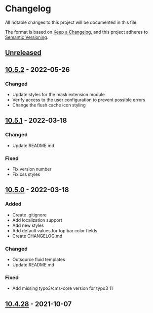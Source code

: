 # Changelog
All notable changes to this project will be documented in this file.

The format is based on [Keep a Changelog](https://keepachangelog.com/en/1.0.0/),
and this project adheres to [Semantic Versioning](https://semver.org/spec/v2.0.0.html).

## [Unreleased]

## [10.5.2] - 2022-05-26
### Changed
- Update styles for the mask extension module
- Verify access to the user configuration to prevent possible errors
- Change the flush cache icon styling

## [10.5.1] - 2022-03-18
### Changed
- Update README.md

### Fixed
- Fix version number
- Fix css styles

## [10.5.0] - 2022-03-18
### Added
- Create .gitignore
- Add localization support
- Add new styles
- Add default values for top bar color fields
- Create CHANGELOG.md

### Changed
- Outsource fluid templates
- Update README.md

### Fixed
- Add missing typo3/cms-core version for typo3 11

## [10.4.28] - 2021-10-07

[Unreleased]: https://github.com/Dominik-Sch/skins/compare/v10.5.2...HEAD
[10.5.2]: https://github.com/Dominik-Sch/skins/compare/v10.5.1...10.5.2
[10.5.1]: https://github.com/Dominik-Sch/skins/compare/v10.5.0...10.5.1
[10.5.0]: https://github.com/Dominik-Sch/skins/compare/v10.4.28...10.5.0
[10.4.28]: https://github.com/Dominik-Sch/skins/releases/tag/v10.4.28
